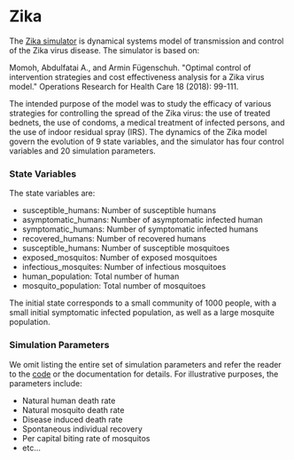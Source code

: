 # Zika
The [Zika simulator](https://www.sciencedirect.com/science/article/pii/S2211692316301084) 
is dynamical systems model of transmission and control of the Zika virus
disease. The simulator is based on:

Momoh, Abdulfatai A., and Armin Fügenschuh. "Optimal control of intervention
strategies and cost effectiveness analysis for a Zika virus model." Operations
Research for Health Care 18 (2018): 99-111.

The intended purpose of the model was to study the efficacy of various
strategies for controlling the spread of the Zika virus: the use of treated
bednets, the use of condoms, a medical treatment of infected persons, and the
use of indoor residual spray (IRS). The dynamics of the Zika model govern the
evolution of 9 state variables, and the simulator has four control variables
and 20 simulation parameters.

### State Variables
The state variables are:

* susceptible_humans:   Number of susceptible humans
* asymptomatic_humans:  Number of asymptomatic infected human
* symptomatic_humans:   Number of symptomatic infected humans
* recovered_humans:     Number of recovered humans
* susceptible_humans:   Number of susceptible mosquitoes
* exposed_mosquitos:    Number of exposed mosquitoes
* infectious_mosquites: Number of infectious mosquitoes
* human_population:     Total number of human
* mosquito_population:  Total number of mosquitoes

The initial state corresponds to a small community of 1000 people, with a small
initial symptomatic infected population, as well as a large mosquite population.

### Simulation Parameters
We omit listing the entire set of simulation parameters and refer the reader to
the [code](simulator.py) or the documentation for details. For illustrative
purposes, the parameters include:

* Natural human death rate
* Natural mosquito death rate
* Disease induced death rate
* Spontaneous individual recovery
* Per capital biting rate of mosquitos
* etc...
